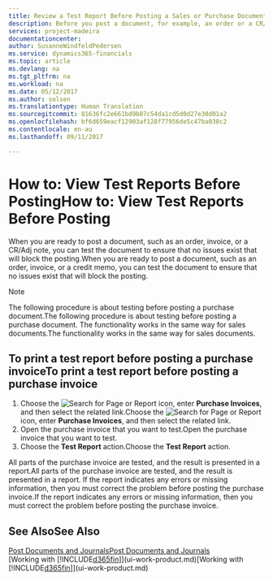 ```yaml
---
title: Review a Test Report Before Posting a Sales or Purchase Document | Microsoft Docs
description: Before you post a document, for example, an order or a CR/Adj Note, you can test and review it to check for errors that might block posting.
services: project-madeira
documentationcenter: 
author: SusanneWindfeldPedersen
ms.service: dynamics365-financials
ms.topic: article
ms.devlang: na
ms.tgt_pltfrm: na
ms.workload: na
ms.date: 05/12/2017
ms.author: solsen
ms.translationtype: Human Translation
ms.sourcegitcommit: 81636fc2e661bd9b07c54da1cd5d0d27e30d01a2
ms.openlocfilehash: bf6d659eacf12903af128f77956de5c47ba038c2
ms.contentlocale: en-au
ms.lasthandoff: 09/11/2017

---
```

# <a name="how-to-view-test-reports-before-posting"></a><span data-ttu-id="5add5-103">How to: View Test Reports Before Posting</span><span class="sxs-lookup"><span data-stu-id="5add5-103">How to: View Test Reports Before Posting</span></span>
<span data-ttu-id="5add5-104">When you are ready to post a document, such as an order, invoice, or a CR/Adj note, you can test the document to ensure that no issues exist that will block the posting.</span><span class="sxs-lookup"><span data-stu-id="5add5-104">When you are ready to post a document, such as an order, invoice, or a credit memo, you can test the document to ensure that no issues exist that will block the posting.</span></span>

> [!NOTE]  
>   <span data-ttu-id="5add5-105">The following procedure is about testing before posting a purchase document.</span><span class="sxs-lookup"><span data-stu-id="5add5-105">The following procedure is about testing before posting a purchase document.</span></span> <span data-ttu-id="5add5-106">The functionality works in the same way for sales documents.</span><span class="sxs-lookup"><span data-stu-id="5add5-106">The functionality works in the same way for sales documents.</span></span>

## <a name="to-print-a-test-report-before-posting-a-purchase-invoice"></a><span data-ttu-id="5add5-107">To print a test report before posting a purchase invoice</span><span class="sxs-lookup"><span data-stu-id="5add5-107">To print a test report before posting a purchase invoice</span></span>
1. <span data-ttu-id="5add5-108">Choose the ![Search for Page or Report](media/ui-search/search_small.png "Search for Page or Report icon") icon, enter **Purchase Invoices**, and then select the related link.</span><span class="sxs-lookup"><span data-stu-id="5add5-108">Choose the ![Search for Page or Report](media/ui-search/search_small.png "Search for Page or Report icon") icon, enter **Purchase Invoices**, and then select the related link.</span></span>
2. <span data-ttu-id="5add5-109">Open the purchase invoice that you want to test.</span><span class="sxs-lookup"><span data-stu-id="5add5-109">Open the purchase invoice that you want to test.</span></span>
3. <span data-ttu-id="5add5-110">Choose the **Test Report** action.</span><span class="sxs-lookup"><span data-stu-id="5add5-110">Choose the **Test Report** action.</span></span>  

<span data-ttu-id="5add5-111">All parts of the purchase invoice are tested, and the result is presented in a report.</span><span class="sxs-lookup"><span data-stu-id="5add5-111">All parts of the purchase invoice are tested, and the result is presented in a report.</span></span> <span data-ttu-id="5add5-112">If the report indicates any errors or missing information, then you must correct the problem before posting the purchase invoice.</span><span class="sxs-lookup"><span data-stu-id="5add5-112">If the report indicates any errors or missing information, then you must correct the problem before posting the purchase invoice.</span></span>

## <a name="see-also"></a><span data-ttu-id="5add5-113">See Also</span><span class="sxs-lookup"><span data-stu-id="5add5-113">See Also</span></span>
[<span data-ttu-id="5add5-114">Post Documents and Journals</span><span class="sxs-lookup"><span data-stu-id="5add5-114">Post Documents and Journals</span></span>](ui-post-documents-journals.md)  
<span data-ttu-id="5add5-115">[Working with [!INCLUDE[d365fin](includes/d365fin_md.md)]](ui-work-product.md)</span><span class="sxs-lookup"><span data-stu-id="5add5-115">[Working with [!INCLUDE[d365fin](includes/d365fin_md.md)]](ui-work-product.md)</span></span>


